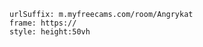 


```custom-frames
urlSuffix: m.myfreecams.com/room/Angrykat
frame: https://
style: height:50vh
```